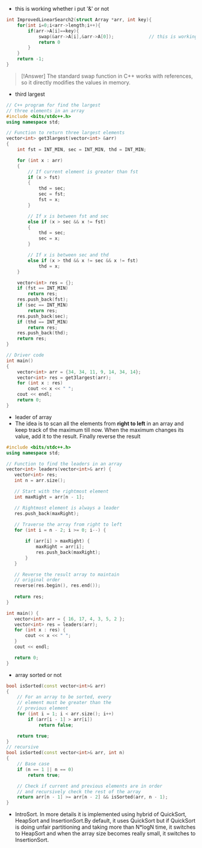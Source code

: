 - this is working whether i put '&' or not
```cpp
int ImprovedLinearSearch2(struct Array *arr, int key){
    for(int i=0;i<arr->length;i++){
        if(arr->A[i]==key){
            swap(&arr->A[i],&arr->A[0]);             // this is working even if i put the '&' or not
            return 0
        }
    }
    return -1;
}
```
> [!Answer]
> The standard swap function in C++ works with references, so it directly modifies the values in memory.

- third largest
```cpp
// C++ program for find the largest 
// three elements in an array
#include <bits/stdc++.h>
using namespace std;

// Function to return three largest elements
vector<int> get3largest(vector<int> &arr)
{
    int fst = INT_MIN, sec = INT_MIN, thd = INT_MIN;

    for (int x : arr)
    {
        // If current element is greater than fst
        if (x > fst)
        {
            thd = sec;
            sec = fst;
            fst = x;
        }

        // If x is between fst and sec
        else if (x > sec && x != fst)
        {
            thd = sec;
            sec = x;
        }

        // If x is between sec and thd
        else if (x > thd && x != sec && x != fst)
            thd = x;
    }

    vector<int> res = {};
    if (fst == INT_MIN)
        return res;
    res.push_back(fst);
    if (sec == INT_MIN)
        return res;
    res.push_back(sec);
    if (thd == INT_MIN)
        return res;
    res.push_back(thd);
    return res;
}

// Driver code
int main()
{
    vector<int> arr = {34, 34, 11, 9, 14, 34, 14};
    vector<int> res = get3largest(arr);
    for (int x : res)
        cout << x << " ";
    cout << endl;
    return 0;
}
```
 - leader of array
 - The idea is to scan all the elements from ****right to left**** in an array and keep track of the maximum till now. When the maximum changes its value, add it to the result. Finally reverse the result
 ```cpp
 #include <bits/stdc++.h>
using namespace std;

// Function to find the leaders in an array
vector<int> leaders(vector<int>& arr) {
    vector<int> res; 
    int n = arr.size();

    // Start with the rightmost element
    int maxRight = arr[n - 1]; 

    // Rightmost element is always a leader
    res.push_back(maxRight); 
    
    // Traverse the array from right to left
    for (int i = n - 2; i >= 0; i--) {

        if (arr[i] > maxRight) {
            maxRight = arr[i]; 
            res.push_back(maxRight); 
        }
    }

    // Reverse the result array to maintain
    // original order
    reverse(res.begin(), res.end());
    
    return res; 
}

int main() {
    vector<int> arr = { 16, 17, 4, 3, 5, 2 };
    vector<int> res = leaders(arr);
    for (int x : res) {
        cout << x << " ";
    }
    cout << endl;

    return 0;
}
```
- array sorted or not
```cpp
bool isSorted(const vector<int>& arr)
{
    // For an array to be sorted, every
    // element must be greater than the 
    // previous element
    for (int i = 1; i < arr.size(); i++)
        if (arr[i - 1] > arr[i])
            return false;

    return true;
}
// recursive
bool isSorted(const vector<int>& arr, int n)
{
    // Base case
    if (n == 1 || n == 0)
        return true;

    // Check if current and previous elements are in order
    // and recursively check the rest of the array
    return arr[n - 1] >= arr[n - 2] && isSorted(arr, n - 1);
}
```
- IntroSort. In more details it is implemented using hybrid of QuickSort, HeapSort and InsertionSort.By default, it uses QuickSort but if QuickSort is doing unfair partitioning and taking more than N*logN time, it switches to HeapSort and when the array size becomes really small, it switches to InsertionSort.